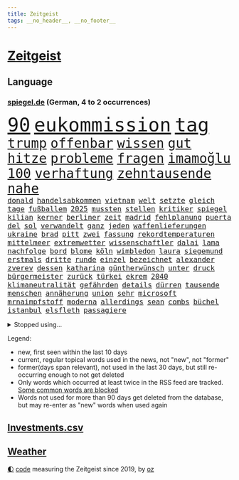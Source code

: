 ```yaml
---
title: Zeitgeist
tags: __no_header__, __no_footer__
---
```


# [Zeitgeist](https://oliz.io/zeitgeist/)

## Language

<h3><a href="https://www.spiegel.de" target="_blank">spiegel.de</a> (German, 4 to 2 occurrences)</h3>
<p style="font-family:monospace">
<span style="font-size:32pt"><a href="news_links.html#90" class="current">90</a></span>
<span style="font-size:32pt"><a href="news_links.html#eukommission" class="current">eukommission</a></span>
<span style="font-size:32pt"><a href="news_links.html#tag" class="current">tag</a></span>
<br>
<span style="font-size:22pt"><a href="news_links.html#trump" class="current">trump</a></span>
<span style="font-size:22pt"><a href="news_links.html#offenbar" class="current">offenbar</a></span>
<span style="font-size:22pt"><a href="news_links.html#wissen" class="current">wissen</a></span>
<span style="font-size:22pt"><a href="news_links.html#gut" class="current">gut</a></span>
<span style="font-size:22pt"><a href="news_links.html#hitze" class="current">hitze</a></span>
<span style="font-size:22pt"><a href="news_links.html#probleme" class="current">probleme</a></span>
<span style="font-size:22pt"><a href="news_links.html#fragen" class="current">fragen</a></span>
<span style="font-size:22pt"><a href="news_links.html#i̇mamoğlu" class="current">i̇mamoğlu</a></span>
<span style="font-size:22pt"><a href="news_links.html#100" class="current">100</a></span>
<span style="font-size:22pt"><a href="news_links.html#verhaftung" class="current">verhaftung</a></span>
<span style="font-size:22pt"><a href="news_links.html#zehntausende" class="current">zehntausende</a></span>
<span style="font-size:22pt"><a href="news_links.html#nahe" class="current">nahe</a></span>
<br>
<span style="font-size:12pt"><a href="news_links.html#donald" class="current">donald</a></span>
<span style="font-size:12pt"><a href="news_links.html#handelsabkommen" class="current">handelsabkommen</a></span>
<span style="font-size:12pt"><a href="news_links.html#vietnam" class="current">vietnam</a></span>
<span style="font-size:12pt"><a href="news_links.html#welt" class="current">welt</a></span>
<span style="font-size:12pt"><a href="news_links.html#setzte" class="current">setzte</a></span>
<span style="font-size:12pt"><a href="news_links.html#gleich" class="current">gleich</a></span>
<span style="font-size:12pt"><a href="news_links.html#tage" class="current">tage</a></span>
<span style="font-size:12pt"><a href="news_links.html#fußballem" class="current">fußballem</a></span>
<span style="font-size:12pt"><a href="news_links.html#2025" class="current">2025</a></span>
<span style="font-size:12pt"><a href="news_links.html#mussten" class="current">mussten</a></span>
<span style="font-size:12pt"><a href="news_links.html#stellen" class="current">stellen</a></span>
<span style="font-size:12pt"><a href="news_links.html#kritiker" class="current">kritiker</a></span>
<span style="font-size:12pt"><a href="news_links.html#spiegel" class="current">spiegel</a></span>
<span style="font-size:12pt"><a href="news_links.html#kilian" class="new">kilian</a></span>
<span style="font-size:12pt"><a href="news_links.html#kerner" class="new">kerner</a></span>
<span style="font-size:12pt"><a href="news_links.html#berliner" class="current">berliner</a></span>
<span style="font-size:12pt"><a href="news_links.html#zeit" class="current">zeit</a></span>
<span style="font-size:12pt"><a href="news_links.html#madrid" class="current">madrid</a></span>
<span style="font-size:12pt"><a href="news_links.html#fehlplanung" class="new">fehlplanung</a></span>
<span style="font-size:12pt"><a href="news_links.html#puerta" class="new">puerta</a></span>
<span style="font-size:12pt"><a href="news_links.html#del" class="current">del</a></span>
<span style="font-size:12pt"><a href="news_links.html#sol" class="new">sol</a></span>
<span style="font-size:12pt"><a href="news_links.html#verwandelt" class="current">verwandelt</a></span>
<span style="font-size:12pt"><a href="news_links.html#ganz" class="current">ganz</a></span>
<span style="font-size:12pt"><a href="news_links.html#jeden" class="current">jeden</a></span>
<span style="font-size:12pt"><a href="news_links.html#waffenlieferungen" class="current">waffenlieferungen</a></span>
<span style="font-size:12pt"><a href="news_links.html#ukraine" class="current">ukraine</a></span>
<span style="font-size:12pt"><a href="news_links.html#brad" class="current">brad</a></span>
<span style="font-size:12pt"><a href="news_links.html#pitt" class="current">pitt</a></span>
<span style="font-size:12pt"><a href="news_links.html#zwei" class="current">zwei</a></span>
<span style="font-size:12pt"><a href="news_links.html#fassung" class="new">fassung</a></span>
<span style="font-size:12pt"><a href="news_links.html#rekordtemperaturen" class="current">rekordtemperaturen</a></span>
<span style="font-size:12pt"><a href="news_links.html#mittelmeer" class="current">mittelmeer</a></span>
<span style="font-size:12pt"><a href="news_links.html#extremwetter" class="current">extremwetter</a></span>
<span style="font-size:12pt"><a href="news_links.html#wissenschaftler" class="current">wissenschaftler</a></span>
<span style="font-size:12pt"><a href="news_links.html#dalai" class="new">dalai</a></span>
<span style="font-size:12pt"><a href="news_links.html#lama" class="new">lama</a></span>
<span style="font-size:12pt"><a href="news_links.html#nachfolge" class="current">nachfolge</a></span>
<span style="font-size:12pt"><a href="news_links.html#bord" class="current">bord</a></span>
<span style="font-size:12pt"><a href="news_links.html#blome" class="new">blome</a></span>
<span style="font-size:12pt"><a href="news_links.html#köln" class="current">köln</a></span>
<span style="font-size:12pt"><a href="news_links.html#wimbledon" class="current">wimbledon</a></span>
<span style="font-size:12pt"><a href="news_links.html#laura" class="current">laura</a></span>
<span style="font-size:12pt"><a href="news_links.html#siegemund" class="current">siegemund</a></span>
<span style="font-size:12pt"><a href="news_links.html#erstmals" class="current">erstmals</a></span>
<span style="font-size:12pt"><a href="news_links.html#dritte" class="current">dritte</a></span>
<span style="font-size:12pt"><a href="news_links.html#runde" class="current">runde</a></span>
<span style="font-size:12pt"><a href="news_links.html#einzel" class="new">einzel</a></span>
<span style="font-size:12pt"><a href="news_links.html#bezeichnet" class="current">bezeichnet</a></span>
<span style="font-size:12pt"><a href="news_links.html#alexander" class="current">alexander</a></span>
<span style="font-size:12pt"><a href="news_links.html#zverev" class="current">zverev</a></span>
<span style="font-size:12pt"><a href="news_links.html#dessen" class="current">dessen</a></span>
<span style="font-size:12pt"><a href="news_links.html#katharina" class="current">katharina</a></span>
<span style="font-size:12pt"><a href="news_links.html#güntherwünsch" class="current">güntherwünsch</a></span>
<span style="font-size:12pt"><a href="news_links.html#unter" class="current">unter</a></span>
<span style="font-size:12pt"><a href="news_links.html#druck" class="current">druck</a></span>
<span style="font-size:12pt"><a href="news_links.html#bürgermeister" class="current">bürgermeister</a></span>
<span style="font-size:12pt"><a href="news_links.html#zurück" class="current">zurück</a></span>
<span style="font-size:12pt"><a href="news_links.html#türkei" class="current">türkei</a></span>
<span style="font-size:12pt"><a href="news_links.html#ekrem" class="current">ekrem</a></span>
<span style="font-size:12pt"><a href="news_links.html#2040" class="current">2040</a></span>
<span style="font-size:12pt"><a href="news_links.html#klimaneutralität" class="current">klimaneutralität</a></span>
<span style="font-size:12pt"><a href="news_links.html#gefährden" class="current">gefährden</a></span>
<span style="font-size:12pt"><a href="news_links.html#details" class="current">details</a></span>
<span style="font-size:12pt"><a href="news_links.html#dürren" class="current">dürren</a></span>
<span style="font-size:12pt"><a href="news_links.html#tausende" class="current">tausende</a></span>
<span style="font-size:12pt"><a href="news_links.html#menschen" class="current">menschen</a></span>
<span style="font-size:12pt"><a href="news_links.html#annäherung" class="current">annäherung</a></span>
<span style="font-size:12pt"><a href="news_links.html#union" class="current">union</a></span>
<span style="font-size:12pt"><a href="news_links.html#sehr" class="current">sehr</a></span>
<span style="font-size:12pt"><a href="news_links.html#microsoft" class="current">microsoft</a></span>
<span style="font-size:12pt"><a href="news_links.html#mrnaimpfstoff" class="current">mrnaimpfstoff</a></span>
<span style="font-size:12pt"><a href="news_links.html#moderna" class="current">moderna</a></span>
<span style="font-size:12pt"><a href="news_links.html#allerdings" class="current">allerdings</a></span>
<span style="font-size:12pt"><a href="news_links.html#sean" class="current">sean</a></span>
<span style="font-size:12pt"><a href="news_links.html#combs" class="current">combs</a></span>
<span style="font-size:12pt"><a href="news_links.html#büchel" class="new">büchel</a></span>
<span style="font-size:12pt"><a href="news_links.html#istanbul" class="current">istanbul</a></span>
<span style="font-size:12pt"><a href="news_links.html#elsfleth" class="new">elsfleth</a></span>
<span style="font-size:12pt"><a href="news_links.html#passagiere" class="current">passagiere</a></span>
</p>
<details>
<summary>Stopped using...</summary>
<p class="former" style="font-size:12pt">
siegt(1715) weitgehend(1714) biden(1713) spur(1713) bietet(1712) gefasst(1712) untersuchungen(1712) entwarnung(1711) persönliche(1711) position(1711) bidens(1710) co₂(1710) einzug(1710) eindruck(1709) gefährliche(1709) tore(1709) united(1709) angeklagte(1708) fußballbundesliga(1708) mannes(1708) wahrheit(1708) augsburg(1707) eingereicht(1707) forderungen(1707) schlagzeilen(1707) sekunden(1707) van(1707) wirkung(1707) angeklagter(1706) daraufhin(1706) getan(1706) gewerkschaft(1706) jahrzehnte(1706) rat(1706) verraten(1706) verteidigungsministerium(1706) wechseln(1706) facebook(1705) litauen(1705) lügen(1705) optimistisch(1704) übersicht(1704) coach(1703) kandidaten(1703) klein(1703) möglichst(1703) riesige(1703) vieler(1703) beteiligten(1702) freie(1702) hören(1702) 31(1701) bundesstaat(1701) jahrhundert(1701) konflikte(1701) taiwan(1701) verschwunden(1701) beinahe(1700) dramatisch(1700) erkrankung(1700) minute(1700) rand(1700) 33(1699) befreien(1699) fußballprofi(1698) größter(1698) überraschung(1698) 3(1697) offenen(1697) trafen(1697) wende(1696) sinn(1695) nerven(1694) halb(1693) nah(1693) überschwemmungen(1693) rückzug(1692) betrifft(1688) erwachsene(1686) erfolgreichsten(1684) gelingen(1684) vorgänger(1682) vorgelegt(1681) insolvenz(1676) verständnis(1673) schock(1668) bewegt(1667) hitler(1646) rumänien(1527) übrig(1521) unfälle(1492) truppe(1452) verdi(1452) insbesondere(1432) las(1413) hoffenheim(1382) gemeinschaft(1372) nachmittag(1372) getöteten(1370) unserem(1302) öffentlichrechtlichen(1274) ring(1253) überwachung(1249) desto(1247) krebs(1247) hauptbahnhof(1241) umfragen(1217) gelöst(1198) lücken(1196) nebenbei(1191) stabil(1190) erneuerbare(1187) fünften(1186) königsklasse(1172) humor(1161) schlamm(1140) viral(1117) galten(1106) belegt(1102) lob(1102) nationale(1097) angehörigen(1086) kampagne(1078) dramatische(1073) 05(1032) bergen(977) deuten(975) fängt(957) staates(942) kampfjets(938) redet(937) tabu(937) gedroht(928) nico(924) überzeugen(922) check(921) opfers(912) viertagewoche(893) lebensgefahr(885) springen(880) ständig(869) manöver(859) tragischen(831) wendepunkt(829) duisburg(827) begangen(817) angerichtet(809) radsport(809) wohnen(805) gekürt(803) 13jährige(793) helmut(787) härtere(786) trikot(779) kolleginnen(774) rad(766) seltsame(764) psychische(757) vergleicht(749) helden(743) lebensgefährlich(743) qualität(737) anschluss(724) steve(724) unseren(713) schweigt(712) vertrauter(709) essener(702) wmtitel(687) geöffnet(679) parlamentswahl(673) anzeige(669) frank(668) völkermord(667) rekonstruktion(660) franziska(651) besserung(638) achtzigerjahren(636) comedian(633) eingeschränkt(631) getöteter(630) horst(627) nachbarland(620) 22jährige(609) mars(609) ausfälle(608) nominierung(607) schmerzen(603) böse(602) mancherorts(599) reagierten(595) eingedrungen(591) lebron(582) versammelt(581) sprecherin(576) stellten(572) kostenlos(567) student(567) ließe(564) beklagen(557) bestraft(557) simon(549) erinnerung(543) is(540) ambitionen(538) huthis(535) bezeichnete(532) rutscht(525) nvidia(524) spekulationen(524) brandenburgischen(521) niemals(514) gesundheitszustand(510) hype(509) 2006(505) beantragt(503) michel(503) reichsten(502) marken(501) shein(499) gefühle(498) jr(497) jagt(496) asien(494) erleichtert(492) angeordnet(481) geschichten(481) gerieten(479) rasch(476) pferde(474) 58(473) mount(473) sabine(470) usmedien(469) wirtschaftskrise(469) legten(468) scheidung(462) sophia(461) dienen(460) angeschlagene(456) kitas(454) singapur(453) laufende(450) erfolgreicher(449) 250(437) faktencheck(437) ruhrgebiet(437) integration(432) denkbar(431) elektromobilität(429) lebenslanger(428) instanz(425) akteure(417) sticht(415) sprecher(409) anlegen(406) quartal(403) rafael(402) geldwäsche(398) europäisches(395) vergnügen(392) bilden(386) match(383) steven(378) verspätungen(378) herum(374) zelebriert(371) sonja(369) polizeigewalt(367) süddeutschland(362) übte(362) zuerst(361) enttäuschung(355) peinlich(348) popsängerin(348) autounfall(345) medikament(343) music(341) ausländischen(340) wählten(340) gesichert(336) weltgesundheitsorganisation(335) enger(333) verbracht(332) zuversicht(332) kalkül(328) altern(327) kater(325) ausgeschieden(323) impfstoff(322) notfalls(318) yoga(315) skepsis(313) uspolitik(311) 27jährige(310) kursk(308) scheiterten(308) versammeln(306) verhängen(305) ceo(303) lka(303) siedler(303) möglichem(299) verpasste(297) punktet(295) viermal(295) vergangen(294) zugriff(291) plattformen(290) unterbringung(290) erstattet(288) abgesetzt(287) fläche(287) gebiets(287) nutzerinnen(285) gegenden(283) absender(282) bewirbt(281) expartner(281) design(277) müde(277) with(277) 55(276) cem(276) özdemir(276) h(275) heidenheim(275) tiefer(275) abgeschnitten(274) schädel(273) warb(273) elversberg(271) fassen(269) maren(268) katastrophal(267) späte(266) scheiterns(265) braunschweig(264) eindämmen(264) saintgermain(262) einziehen(261) jordanien(261) milde(259) marcel(257) verliehen(257) ursprung(256) vogel(256) bescheiden(255) nachbarländer(254) ufer(254) geladen(252) streamingdienst(251) vorsorglich(249) verunglückte(247) arizona(246) harmlos(246) kern(246) stromausfälle(246) mutterschaft(245) verrückt(245) first(244) konten(244) entdeckten(243) amtsantritt(241) paartherapeutin(241) tsg(240) everest(239) vegas(239) untersuchten(237) erkrankten(235) bröning(234) einstellung(234) unterschrift(234) qualifiziert(232) strafzöllen(231) usverteidigungsminister(231) costner(228) gigantische(225) jake(225) erwachsen(224) autobiografie(223) durchsuchungen(223) chinesischer(222) rwe(222) gazas(221) abgelehnt(219) armin(217) laschet(217) ökonom(216) leibwächter(214) formuliert(212) winden(211) beliebte(210) töne(210) afdchefin(209) meines(209) russlandsanktionen(207) wortbruch(207) gewannen(206) wechseljahre(206) bruttoinlandsprodukt(205) fußballklub(205) aldi(204) angemeldet(204) luftfahrt(204) end(203) reue(203) missbrauchsvorwürfe(201) preisverleihung(197) verwendung(196) erfährt(195) arbeitslos(194) gegenstand(193) recherche(193) 97(192) fasziniert(192) ergab(191) vierjähriger(191) zurückhaltender(191) neugeborene(190) lobbyisten(188) rekruten(188) rechtsstaat(186) tina(184) konkurrent(183) missglückte(183) oeynhausen(183) schlange(183) berufen(182) gegenmaßnahmen(182) insider(182) rätselhafte(182) rebellen(181) spiegelrecherche(181) verließen(181) formtief(180) werner(180) 65jährigen(179) einziges(179) fußballklubs(179) volle(179) bestandteil(178) angekündigten(177) erledigen(177) steigert(177) graf(176) paragraf(176) soldat(176) steffi(176) nervt(175) neuigkeiten(175) amtskollegen(174) entzug(174) schauspielerinnen(174) verursachten(174) norweger(172) schreit(172) spotify(172) aktivitäten(171) chips(171) adolf(170) solch(170) bauern(169) premierministers(167) dankte(166) führender(166) ministerium(165) insolvent(164) düsteren(163) bip(162) fließt(161) geringere(160) kichatbot(160) radwege(159) schande(159) einverleiben(157) gefährdete(157) konstruktiv(157) aufzuarbeiten(156) demenz(156) gestaltete(156) mail(156) ravensburg(156) freiwilligen(155) kannst(155) konsumenten(155) schildern(154) baldoni(153) blake(153) inhalt(153) lively(153) anke(152) australier(150) drogenkonsum(150) elisabeth(150) malen(150) härteres(148) leichtigkeit(148) überlebten(147) ungeachtet(146) bangkok(145) begegnet(145) massiver(145) sängers(145) vereinzelt(145) cdugeneralsekretär(144) geweckt(144) hochfahren(144) kyjiws(144) personenschutz(144) werten(144) beauftragt(142) issa(142) senioren(142) kälte(141) studentinnen(141) zweites(141) anhaltspunkte(140) gemüse(140) geständnis(140) studio(140) aufzunehmen(139) rosa(139) schnappt(139) vage(139) vergewaltiger(139) bundespolizisten(138) patricia(137) ruhm(137) verbesserung(137) doge(136) kurznachrichtendienst(136) lernt(136) niedrige(136) interviews(135) aufbruch(134) aufheben(134) blumen(134) dar(134) euphorisch(134) anreise(133) erfolgsgeschichte(133) linkenpolitiker(133) montagmorgen(133) architekt(132) chemnitz(132) kulturhauptstadt(132) anzusehen(131) wilder(130) 77jährige(129) chaotischen(129) gerückt(129) zahle(129) aschaffenburg(128) fifapräsident(128) plaudert(128) trage(128) lawine(127) luxus(127) conference(126) schusswechsel(126) 299(125) bonus(125) dankt(125) heilen(125) erfreut(124) stephan(124) gaga(123) inhaftierter(123) zollkrieg(123) israelhamaskrieg(122) lübeck(122) massenentlassungen(122) steuererklärung(121) stillem(121) witkoff(121) clemens(120) frederiksen(120) mette(120) stürmen(120) vorsitzender(120) beziffert(119) kapitel(119) spender(119) universitäten(119) wohnheim(119) arroganz(118) krebsdiagnose(118) merz’(118) schärfe(118) berlinerin(117) definieren(117) historisches(117) ole(117) sicherheitskonferenz(117) gegenzöllen(116) ähnlichkeiten(116) anrecht(115) josef(115) k(115) verträge(115) verleihung(114) niederrhein(113) chialo(112) fördert(112) kippte(112) bombardierung(110) enthält(110) mandatsträger(110) obst(110) ostens(110) staatskasse(110) wohlstand(110) kettensäge(109) roland(109) terrorgruppe(109) gerichts(108) lebten(108) saniert(107) südostasien(107) schreckens(106) vorgeführt(106) weltrekord(106) wesen(106) zolldrohungen(106) partnerschaften(105) taktik(105) brücken(104) neuerlichen(104) aufatmen(103) beherrschen(103) verschwindet(103) händeringend(102) käse(102) wars(102) 26jährigen(101) eier(101) germany(101) legislaturperiode(101) pickleball(101) fragwürdige(100) luis(100) ausrichten(99) cdupolitikers(99) river(99) totem(99) ukraines(99) übernachten(99) lahme(98) neukölln(98) quadrat(98) 27jähriger(97) startklarnewsletter(97) verbrennungsmotoren(97) tyrannen(96) verruf(96) just(95) stemmen(95) wangerooge(95) aufgebraucht(94) bildschirm(94) funklöcher(94) selbstbestimmte(94) bundesbehörden(93) fortgesetzt(93) kommilitonen(93) umstritten(93) formel1star(92) schädliche(92) zweitem(92) 1975(91) energiekonzern(91) felsstürze(91) netzausbau(91) prallt(91) rheinlandpfälzische(91) schicksalswahl(91) überragendes(91) 71jährige(90) ausbleibende(90) beantworten(90) moralische(90) neuorientierung(90) beigesetzt(89) südlichen(89) vannes(89) 46jährige(88) auskunft(88) krass(88) sammlung(88) angelegt(87) begründete(87) landgerichts(87) lieferkettengesetz(87) pokalfinale(87) rostocker(87) statistik(87) todesfall(87) anonymer(86) pufferzone(86) bestehenden(85) bundesweiten(85) drohnenattacke(85) ehrgeiziges(85) klassenkampf(85) staatsräson(85) verschlimmert(85) lück(84) realistischen(84) technologien(84) arena(83) begehen(83) beobachter(83) großoffensive(83) hinters(83) jemenitische(83) ron(83) chronik(82) internes(82) wahrzeichen(82) wertlos(82) wozu(82) 44jährigen(81) aggressive(81) kriegsfall(81) sperrungen(81) vielseitigkeit(81) beerdigung(80) extennisstar(80) gerichtlich(80) helme(80) hörte(80) sportart(80) übertrifft(80) 53jährige(79) are(79) aurel(79) ausgeführt(79) bedanken(79) bejubelt(79) bisseck(79) enfant(79) entgegenzusetzen(79) maradona(79) offenlegen(79) rückhalt(79) terrible(79) yann(79) autokonzern(78) einseitiges(78) erfolgt(78) freispruch(78) himmelskörper(78) kolonialismus(78) marinemanöver(78) south(78) verbrennerpkw(78) walter(78) genügen(77) spitzenpolitik(77) visa(77) eishockey(76) femizide(76) humanitären(76) kinderärztin(76) sicherheitsleuten(76) staunt(76) anden(75) anerkannt(75) bauer(75) chatbots(75) damm(75) gemeinnützige(75) juve(75) labor(75) peruanischer(75) regenfälle(75) wahlgeschenke(75) würgegriff(75) angriffskriegs(74) beugen(74) geplantes(74) gynäkologe(74) kremltruppen(74) netanyahuregierung(74) resigniert(74) usvorschlag(74) alltags(73) bestechungsgeld(73) eingenommen(73) fehlinformationen(73) kürzung(73) tiktokvideos(73) wartezeiten(73) diagnostizieren(72) durow(72) käfig(72) pawel(72) rühmt(72) telegramgründer(72) verfahrens(72) 39jährige(71) arthrose(71) instabilen(71) power(71) prideparaden(71) byd(70) musikerin(70) prozesses(70) schimmel(70) taiwans(70) vorlage(70) 18000(69) armeeangaben(69) ausgegangen(69) chan(69) ernten(69) fertiggestellt(69) kalender(69) reserviert(69) 105(68) friedrichshafen(68) fähig(68) schmitt(68) tommi(68) willkommen(68) flugreise(67) islam(67) josh(67) maps(67) militärfahrzeug(67) rosenstolz(67) sicherheitsgründen(67) verkürzen(67) 160000(66) lebenszufriedenheit(66) daxkonzerne(65) elite(65) gletscher(65) probiert(65) schmelzen(65) tvdoku(65) weigerte(65) wiesen(65) überstunden(65) kappe(64) regionale(64) versöhnliche(64) aufgearbeitet(63) benachbarten(63) boykott(63) dokumentieren(63) ferraripilot(63) gehörigen(63) kriselnden(63) küstengebiet(63) nazizeit(63) spitzenkandidat(63) abstürzen(62) höherer(62) ärzteschaft(62) festgenommenen(61) fußballvereins(61) israeli(61) rentenalter(61) verschwanden(61) baustelle(60) drogenkriminalität(60) eliteuniversität(60) formalie(60) geistig(60) koalitionsvertrag(60) milliardärs(60) ortschaften(60) touristenattraktion(60) vorführungen(60) wimmelt(60) kündigten(59) nebenwirkungen(59) streitthema(59) abgabe(58) abzuwarten(58) publikumsliebling(58) robuste(58) seitenlinie(58) thompson(58) überflutet(58) aufbereitet(57) begünstigt(57) booker(57) cory(57) produzierte(57) rekordrede(57) relegation(57) ultrarechte(57) hasan(56) lohnausgleich(56) vollem(56) bremse(55) kinofilm(55) militärbasen(55) römischen(55) rücksichtslos(55) vertragsverlängerung(55) frauengesundheit(54) fußballfest(54) geistigen(54) laufe(54) safferling(54) sangen(54) völkerrechtler(54) weltberühmt(54) avatar(53) dfbpokalfinale(53) teresa(53) widerrufen(53) überflutungen(53) ausreißer(52) bondbösewicht(52) federico(52) ghada(52) hoffmann(52) nachkriegszeit(52) schwinden(52) sturzenegger(52) 8500(51) aggressiv(51) ameise(51) befreiender(51) geendet(51) gegenklage(51) geständnisse(51) kolonialzeit(51) moratorium(51) rita(51) anja(50) ausgeweitet(50) dfbsportdirektor(50) handelsverband(50) kiunternehmen(50) missverstanden(50) völler(50) eisner(49) fellner(49) jackie(49) jillian(49) junis(49) kremlherrscher(49) masters(49) odowaa(49) schmackhaft(49) shriner(49) sonntagmorgen(49) vorrang(49) weezerbassisten(49) aggressives(48) ausgegraben(48) behielt(48) donezk(48) irreführende(48) rasenmäher(48) anleihemärkte(47) barbie(47) rechter(47) waffenexporte(47) würzburg(47) ameisen(46) arten(46) auftauchen(46) barça(46) interaktiv(46) kleinbus(46) politcomeback(46) rätseln(46) usuniversitäten(46) beeinflusst(45) bewährungsstrafen(45) drohmails(45) makejew(45) oleksij(45) schauspielern(45) zielgeraden(45) legendäre(44) reisenden(44) wasserknappheit(44) audretsch(43) grünenfraktionsvize(43) gym(43) nachempfundene(43) oberbürgermeisterin(43) praktische(43) reisewelle(43) superlative(43) taurus(43) transplantieren(43) wallis(43) waschbären(43) akkus(42) lichtblick(42) sexhandel(42) terminplan(42) clips(41) deutschlandchef(41) gehasst(41) vertrauensvorschuss(41) bemühungen(40) bombendrohungen(40) kläger(40) knicks(40) tabletten(40) traditionelles(40) zähmen(40) erfahrene(39) it(39) meeresboden(39) geschäftsjahr(38) jamie(38) jonathan(38) mitschüler(38) tah(38) tal(38) terroranschlag(38) therapien(38) täte(38) warnsignale(38) wednesday(38) britischem(37) carolin(37) cochef(37) europäern(37) kebekus(37) köpfe(37) mangelnden(37) sanaa(37) usablog(37) verletzen(37) abläuft(36) eingehandelt(36) fuchs(36) jenna(36) niederländer(36) nutzerdaten(36) ortega(36) selfie(36) staatsfonds(36) teufelskreis(36) almuth(35) europapokal(35) lindern(35) richtungsentscheidung(35) schläger(35) hauptsächlich(34) hawaii(34) konstellation(34) korrigieren(34) landtagswahl(34) schlaflosigkeit(34) singh(34) abgeschossen(33) abschließen(33) meldeten(33) mia(33) obdachlosen(33) stuft(33) diplomaten(32) eh(32) kippt(32) randale(32) sanften(32) schauspielkarriere(32) zweitligist(32) benehmen(31) fahrlässigkeit(31) komplexen(31) usjustizministerium(31) ausrufen(30) cyberangriff(30) durchatmen(30) emform(30) missglückten(30) nelles(30) routen(30) sprachnachrichten(30) wichtigster(30) baumarkt(29) cotrainer(29) einflussreichsten(29) extagesschausprecher(29) genitalien(29) gesperrte(29) rumort(29) sandro(29) spielzeit(29) abbruch(28) allianzarena(28) chemnitzer(28) copacabana(28) dreiecke(28) femizid(28) konsumgeständnis(28) pubertät(28) süddeutschen(28) überzeugte(28) apartment(27) betrunkene(27) meistertitel(27) merzregierung(27) modellen(27) uniform(27) brüllten(26) ian(26) mcewan(26) meilenstein(26) polizeischutz(26) solo(26) 1970(25) biergärten(25) dschungel(25) erlag(25) gekracht(25) spanisches(25) wiederhergestellt(25) deklassiert(24) dfbpokalsieger(24) emiraten(24) enrique(24) flavio(24) heidenheims(24) himmelfahrt(24) karate(24) verfassungsschutzes(24) 48jährige(23) championsleaguefinalist(23) gigawatt(23) inneren(23) verschlossenen(23) angeordneten(22) clip(22) einschätzung(22) fußballgeschichte(22) giro(22) liegenden(22) maischberger(22) abgeschossene(21) d'italia(21) dieselaffäre(21) eingehend(21) flaute(21) gefürchteten(21) irische(21) maduro(21) nicolás(21) reparationen(21) vwmanager(21) deutschlandweit(20) krankheitserreger(20) lutschern(20) ungewohnt(20) western(20) 1108(19) 25jährige(19) euinstitutionen(19) klingbeils(19) primož(19) reinhard(19) roglič(19) schätze(19) teuber(19) traineramt(19) formte(18) komplizierten(18) usgeschichte(18) allgemeinen(17) eishockeywm(17) nahostpolitik(17) wehen(17) widmete(17) aufgewachsen(16) basketballlegende(16) chefsache(16) innenstädte(16) krah(16) mordurteil(16) panasonic(16) rucksack(16) saudischen(16) schleuser(16) schwierigste(16) vertreibung(16) costar(15) einbringen(15) kassenpatienten(15) königlichen(15) lokalpolitikerin(15) maß(15) opferrolle(15) verbreiten(15) vorladung(15) abifeier(14) dschihadisten(14) gaskraftwerke(14) terrorakt(14) wachsender(14) zeitraum(14) blüten(13) brandbrief(13) entführen(13) final(13) impossible(13) jared(13) mehrfamilienhaus(13) posthum(13) probe(13) schlechtes(13) versäumnisse(13) vertuscht(13) absolventen(12) constantin(12) diddyprozess(12) exotische(12) geformt(12) gesinnung(12) schreiber(12) landeskriminalamt(11) untersuchen(11) verschwörungstheorien(11)
</p>
</details>
<p>Legend:
<ul>
<li><span class="new">new</span>, first seen within the last 10 days</li>
<li><span class="current">current</span>, regular topical words used in the news, not "new", not "former"</li>
<li><span class="former">former(days span relevant)</span>, not used in the last 30 days, but still re-occurring enough to not get deleted</li>
<li>Only words which occurred at least twice in the RSS feed are tracked. <a href="language/filters.py">Some common words are blocked</a></li>
<li>Words not used for more than 90 days get deleted from the database, but may re-enter as "new" words when used again</li>
</ul>
</p>

## [Investments](investments.html)[.csv](investments.csv)

## [Weather](weather.html)

<footer>
<a href="javascript:toggleTheme()" class="nav">🌓</a>
<a href="https://github.com/ooz/zeitgeist">code</a> measuring the Zeitgeist since 2019, by <a href="https://oliz.io">oz</a>
</footer>
